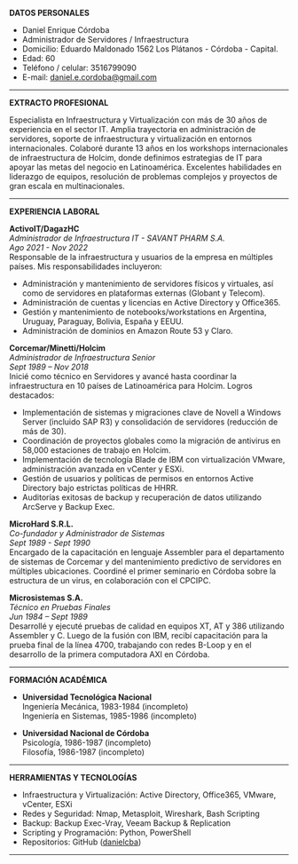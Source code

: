 **DATOS PERSONALES**

- Daniel Enrique Córdoba
- Administrador de Servidores / Infraestructura
- Domicilio: Eduardo Maldonado 1562 Los Plátanos - Córdoba - Capital.
- Edad: 60
- Teléfono / celular: 3516799090
- E-mail: daniel.e.cordoba@gmail.com

---

**EXTRACTO PROFESIONAL**

Especialista en Infraestructura y Virtualización con más de 30 años de experiencia en el sector IT. Amplia trayectoria en administración de servidores, soporte de infraestructura y virtualización en entornos internacionales. Colaboré durante 13 años en los workshops internacionales de infraestructura de Holcim, donde definimos estrategias de IT para apoyar las metas del negocio en Latinoamérica. Excelentes habilidades en liderazgo de equipos, resolución de problemas complejos y proyectos de gran escala en multinacionales.

---

**EXPERIENCIA LABORAL**

**ActivoIT/DagazHC**  
*Administrador de Infraestructura IT - SAVANT PHARM S.A.*  
*Ago 2021 - Nov 2022*  
Responsable de la infraestructura y usuarios de la empresa en múltiples países. Mis responsabilidades incluyeron:  
- Administración y mantenimiento de servidores físicos y virtuales, así como de servidores en plataformas externas (Globant y Telecom).
- Administración de cuentas y licencias en Active Directory y Office365.
- Gestión y mantenimiento de notebooks/workstations en Argentina, Uruguay, Paraguay, Bolivia, España y EEUU.
- Administración de dominios en Amazon Route 53 y Claro.

**Corcemar/Minetti/Holcim**  
*Administrador de Infraestructura Senior*  
*Sept 1989 – Nov 2018*  
Inicié como técnico en Servidores y avancé hasta coordinar la infraestructura en 10 países de Latinoamérica para Holcim. Logros destacados:  
- Implementación de sistemas y migraciones clave de Novell a Windows Server (incluido SAP R3) y consolidación de servidores (reducción de más de 30).
- Coordinación de proyectos globales como la migración de antivirus en 58,000 estaciones de trabajo en Holcim.
- Implementación de tecnología Blade de IBM con virtualización VMware, administración avanzada en vCenter y ESXi.
- Gestión de usuarios y políticas de permisos en entornos Active Directory bajo estrictas políticas de HHRR.
- Auditorías exitosas de backup y recuperación de datos utilizando ArcServe y Backup Exec.

**MicroHard S.R.L.**  
*Co-fundador y Administrador de Sistemas*  
*Sept 1989 - Sept 1990*  
Encargado de la capacitación en lenguaje Assembler para el departamento de sistemas de Corcemar y del mantenimiento predictivo de servidores en múltiples ubicaciones. Coordiné el primer seminario en Córdoba sobre la estructura de un virus, en colaboración con el CPCIPC.

**Microsistemas S.A.**  
*Técnico en Pruebas Finales*  
*Jun 1984 – Sept 1989*  
Desarrollé y ejecuté pruebas de calidad en equipos XT, AT y 386 utilizando Assembler y C. Luego de la fusión con IBM, recibí capacitación para la prueba final de la línea 4700, trabajando con redes B-Loop y en el desarrollo de la primera computadora AXI en Córdoba.

---

**FORMACIÓN ACADÉMICA**

- **Universidad Tecnológica Nacional**  
Ingeniería Mecánica, 1983-1984 (incompleto)  
Ingeniería en Sistemas, 1985-1986 (incompleto)

- **Universidad Nacional de Córdoba**  
Psicología, 1986-1987 (incompleto)  
Filosofía, 1986-1987 (incompleto)

---

**HERRAMIENTAS Y TECNOLOGÍAS**

- Infraestructura y Virtualización: Active Directory, Office365, VMware, vCenter, ESXi  
- Redes y Seguridad: Nmap, Metasploit, Wireshark, Bash Scripting
- Backup: Backup Exec-Vray, Veeam Backup & Replication
- Scripting y Programación: Python, PowerShell  
- Repositorios: GitHub ([danielcba](https://github.com/danielcba))  

---
